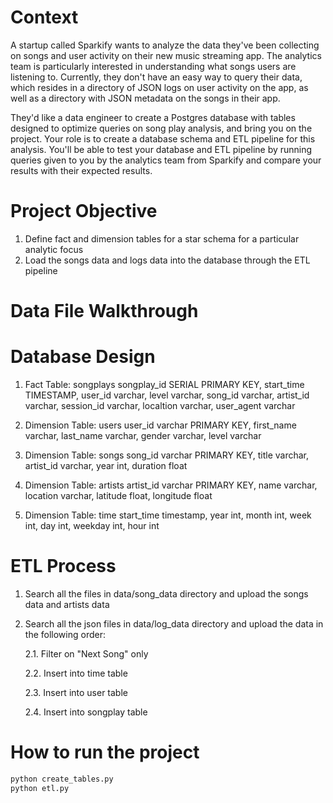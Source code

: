 # Context
A startup called Sparkify wants to analyze the data they've been collecting on songs and user activity on their new music streaming app. The analytics team is particularly interested in understanding what songs users are listening to. Currently, they don't have an easy way to query their data, which resides in a directory of JSON logs on user activity on the app, as well as a directory with JSON metadata on the songs in their app.

They'd like a data engineer to create a Postgres database with tables designed to optimize queries on song play analysis, and bring you on the project. Your role is to create a database schema and ETL pipeline for this analysis. You'll be able to test your database and ETL pipeline by running queries given to you by the analytics team from Sparkify and compare your results with their expected results.

# Project Objective
1. Define fact and dimension tables for a star schema for a particular analytic focus
2. Load the songs data and logs data into the database through the ETL pipeline

# Data File Walkthrough


# Database Design
1. Fact Table: songplays
songplay_id SERIAL PRIMARY KEY,
start_time TIMESTAMP,
user_id varchar,
level varchar,
song_id varchar,
artist_id varchar,
session_id varchar,
localtion varchar,
user_agent varchar

2. Dimension Table: users
user_id varchar PRIMARY KEY,
first_name varchar,
last_name varchar,
gender varchar,
level varchar

3. Dimension Table: songs
song_id varchar PRIMARY KEY,
title varchar,
artist_id varchar,
year int,
duration float

4. Dimension Table: artists
artist_id varchar PRIMARY KEY,
name varchar,
location varchar,
latitude float,
longitude float

5. Dimension Table: time
start_time timestamp,
year int,
month int,
week int,
day int,
weekday int,
hour int

# ETL Process
1. Search all the files in data/song_data directory and upload the songs data and artists data
2. Search all the json files in data/log_data directory and upload the data in the following order:

    2.1. Filter on "Next Song" only
    
    2.2. Insert into time table
    
    2.3. Insert into user table
    
    2.4. Insert into songplay table

# How to run the project
```bash
python create_tables.py
python etl.py
```

